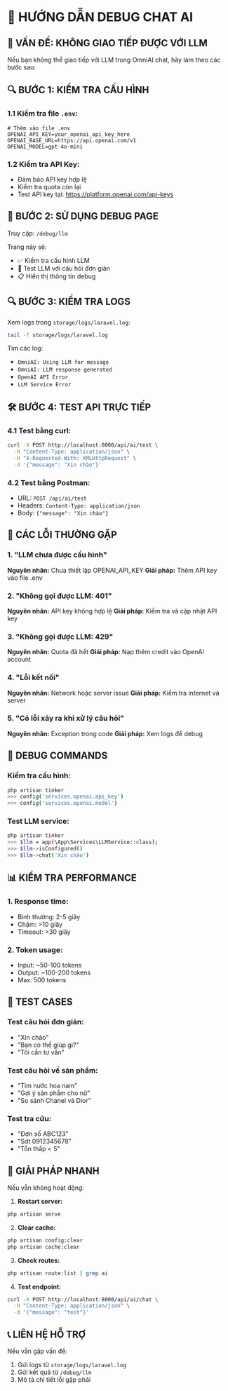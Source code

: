 # 🔧 HƯỚNG DẪN DEBUG CHAT AI

## 🚨 **VẤN ĐỀ: KHÔNG GIAO TIẾP ĐƯỢC VỚI LLM**

Nếu bạn không thể giao tiếp với LLM trong OmniAI chat, hãy làm theo các bước sau:

## 🔍 **BƯỚC 1: KIỂM TRA CẤU HÌNH**

### 1.1 Kiểm tra file `.env`:
```env
# Thêm vào file .env
OPENAI_API_KEY=your_openai_api_key_here
OPENAI_BASE_URL=https://api.openai.com/v1
OPENAI_MODEL=gpt-4o-mini
```

### 1.2 Kiểm tra API Key:
- Đảm bảo API key hợp lệ
- Kiểm tra quota còn lại
- Test API key tại: https://platform.openai.com/api-keys

## 🧪 **BƯỚC 2: SỬ DỤNG DEBUG PAGE**

Truy cập: `/debug/llm`

Trang này sẽ:
- ✅ Kiểm tra cấu hình LLM
- 🧪 Test LLM với câu hỏi đơn giản
- 📋 Hiển thị thông tin debug

## 🔍 **BƯỚC 3: KIỂM TRA LOGS**

Xem logs trong `storage/logs/laravel.log`:

```bash
tail -f storage/logs/laravel.log
```

Tìm các log:
- `OmniAI: Using LLM for message`
- `OmniAI: LLM response generated`
- `OpenAI API Error`
- `LLM Service Error`

## 🛠️ **BƯỚC 4: TEST API TRỰC TIẾP**

### 4.1 Test bằng curl:
```bash
curl -X POST http://localhost:8000/api/ai/test \
  -H "Content-Type: application/json" \
  -H "X-Requested-With: XMLHttpRequest" \
  -d '{"message": "Xin chào"}'
```

### 4.2 Test bằng Postman:
- URL: `POST /api/ai/test`
- Headers: `Content-Type: application/json`
- Body: `{"message": "Xin chào"}`

## 🚨 **CÁC LỖI THƯỜNG GẶP**

### 1. **"LLM chưa được cấu hình"**
**Nguyên nhân:** Chưa thiết lập OPENAI_API_KEY
**Giải pháp:** Thêm API key vào file .env

### 2. **"Không gọi được LLM: 401"**
**Nguyên nhân:** API key không hợp lệ
**Giải pháp:** Kiểm tra và cập nhật API key

### 3. **"Không gọi được LLM: 429"**
**Nguyên nhân:** Quota đã hết
**Giải pháp:** Nạp thêm credit vào OpenAI account

### 4. **"Lỗi kết nối"**
**Nguyên nhân:** Network hoặc server issue
**Giải pháp:** Kiểm tra internet và server

### 5. **"Có lỗi xảy ra khi xử lý câu hỏi"**
**Nguyên nhân:** Exception trong code
**Giải pháp:** Xem logs để debug

## 🔧 **DEBUG COMMANDS**

### Kiểm tra cấu hình:
```bash
php artisan tinker
>>> config('services.openai.api_key')
>>> config('services.openai.model')
```

### Test LLM service:
```bash
php artisan tinker
>>> $llm = app(\App\Services\LLMService::class);
>>> $llm->isConfigured()
>>> $llm->chat('Xin chào')
```

## 📊 **KIỂM TRA PERFORMANCE**

### 1. Response time:
- Bình thường: 2-5 giây
- Chậm: >10 giây
- Timeout: >30 giây

### 2. Token usage:
- Input: ~50-100 tokens
- Output: ~100-200 tokens
- Max: 500 tokens

## 🎯 **TEST CASES**

### Test câu hỏi đơn giản:
- "Xin chào"
- "Bạn có thể giúp gì?"
- "Tôi cần tư vấn"

### Test câu hỏi về sản phẩm:
- "Tìm nước hoa nam"
- "Gợi ý sản phẩm cho nữ"
- "So sánh Chanel và Dior"

### Test tra cứu:
- "Đơn số ABC123"
- "Sdt 0912345678"
- "Tồn thấp < 5"

## 🚀 **GIẢI PHÁP NHANH**

Nếu vẫn không hoạt động:

1. **Restart server:**
```bash
php artisan serve
```

2. **Clear cache:**
```bash
php artisan config:clear
php artisan cache:clear
```

3. **Check routes:**
```bash
php artisan route:list | grep ai
```

4. **Test endpoint:**
```bash
curl -X POST http://localhost:8000/api/ai/chat \
  -H "Content-Type: application/json" \
  -d '{"message": "test"}'
```

## 📞 **LIÊN HỆ HỖ TRỢ**

Nếu vẫn gặp vấn đề:
1. Gửi logs từ `storage/logs/laravel.log`
2. Gửi kết quả từ `/debug/llm`
3. Mô tả chi tiết lỗi gặp phải

